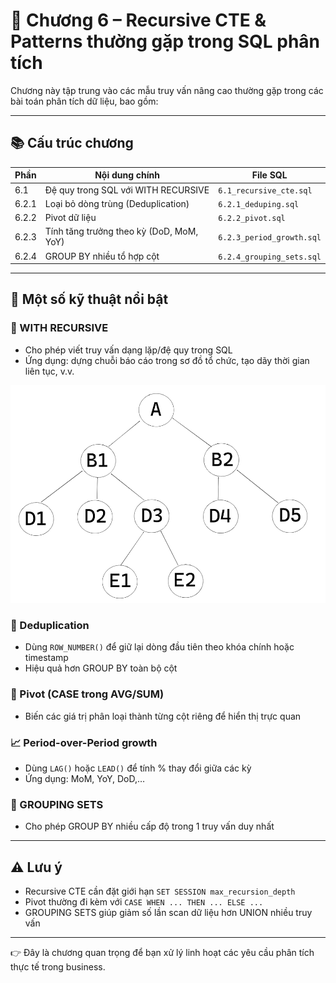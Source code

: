 # 🔁 Chương 6 – Recursive CTE & Patterns thường gặp trong SQL phân tích

Chương này tập trung vào các mẫu truy vấn nâng cao thường gặp trong các bài toán phân tích dữ liệu, bao gồm:

---

## 📚 Cấu trúc chương

| Phần | Nội dung chính | File SQL |
|------|----------------|----------|
| 6.1 | Đệ quy trong SQL với WITH RECURSIVE | `6.1_recursive_cte.sql` |
| 6.2.1 | Loại bỏ dòng trùng (Deduplication) | `6.2.1_deduping.sql` |
| 6.2.2 | Pivot dữ liệu | `6.2.2_pivot.sql` |
| 6.2.3 | Tính tăng trưởng theo kỳ (DoD, MoM, YoY) | `6.2.3_period_growth.sql` |
| 6.2.4 | GROUP BY nhiều tổ hợp cột | `6.2.4_grouping_sets.sql` |

---

## 📌 Một số kỹ thuật nổi bật

### 🔁 WITH RECURSIVE
- Cho phép viết truy vấn dạng lặp/đệ quy trong SQL
- Ứng dụng: dựng chuỗi báo cáo trong sơ đồ tổ chức, tạo dãy thời gian liên tục, v.v.

![Recursive Query](../images/6.1_recursive_cte.png)

### 🧹 Deduplication
- Dùng `ROW_NUMBER()` để giữ lại dòng đầu tiên theo khóa chính hoặc timestamp
- Hiệu quả hơn GROUP BY toàn bộ cột

### 🔄 Pivot (CASE trong AVG/SUM)
- Biến các giá trị phân loại thành từng cột riêng để hiển thị trực quan

### 📈 Period-over-Period growth
- Dùng `LAG()` hoặc `LEAD()` để tính % thay đổi giữa các kỳ
- Ứng dụng: MoM, YoY, DoD,…

### 🧩 GROUPING SETS
- Cho phép GROUP BY nhiều cấp độ trong 1 truy vấn duy nhất

---

## ⚠️ Lưu ý

- Recursive CTE cần đặt giới hạn `SET SESSION max_recursion_depth`
- Pivot thường đi kèm với `CASE WHEN ... THEN ... ELSE ...`
- GROUPING SETS giúp giảm số lần scan dữ liệu hơn UNION nhiều truy vấn

---

👉 Đây là chương quan trọng để bạn xử lý linh hoạt các yêu cầu phân tích thực tế trong business.
